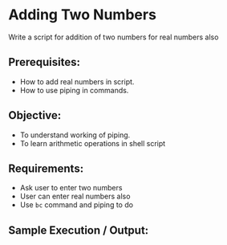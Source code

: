 # Adding Two Numbers

Write a script for addition of two numbers for real numbers also

## Prerequisites:

- How to add real numbers in script.
- How to use piping in commands.

## Objective:

- To understand working of piping.
- To learn arithmetic operations in shell script

## Requirements:

- Ask user to enter two numbers
- User can enter real numbers also
- Use `bc` command and piping to do

## Sample Execution / Output:
